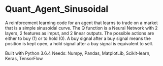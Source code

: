 # Quant_Agent_Sinusoidal
A reinforcement learning code for an agent that learns to trade on a market that is a simple sinusoidal curve. The Q function is a Neural Network with 2 layers, 2 features as imput, and 2 linear outputs. The possible actions are either to buy (1) or to hold (0). A buy signal after a buy signal means the position is kept open, a hold signal after a buy signal is equivalent to sell.

Built with Python 3.6.4
Needs: Numpy, Pandas, MatplotLib, Scikit-learn, Keras, TensorFlow
